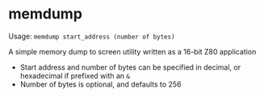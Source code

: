 # memdump

Usage: `memdump start_address (number of bytes)`

A simple memory dump to screen utility written as a 16-bit Z80 application

- Start address and number of bytes can be specified in decimal, or hexadecimal if prefixed with an `&`
- Number of bytes is optional, and defaults to 256